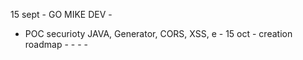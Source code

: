 15 sept - GO MIKE DEV -  
 - POC securioty JAVA, Generator, CORS, XSS, e -
15 oct - creation roadmap - - - -
